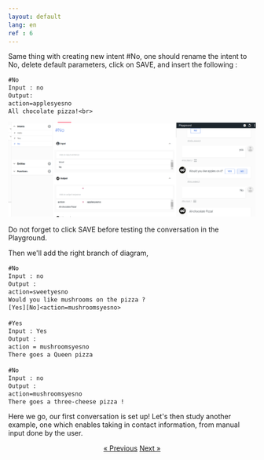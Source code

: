 ```yaml
---
layout: default
lang: en
ref : 6
---
```

Same thing with creating new intent #No, one should rename the intent to No, delete default parameters, click on SAVE, and insert the following :
    
    #No
    Input : no
    Output: 
    action=applesyesno 
    All chocolate pizza!<br>


 ![image](assets/images/all-chocolate-pizza.png)

Do not forget to click SAVE before testing the conversation in the Playground.

Then we'll add the right branch of diagram,

    #No
    Input : no
    Output :
    action=sweetyesno
    Would you like mushrooms on the pizza ?
    [Yes][No]<action=mushroomsyesno>

    #Yes
    Input : Yes
    Output :
    action = mushroomsyesno
    There goes a Queen pizza

    #No
    Input : no
    Output :
    action=mushroomsyesno
    There goes a three-cheese pizza !

Here we go, our first conversation is set up! Let's then study another example, one which enables taking in contact information, from manual input done by the user.










<div style = "text-align:center" markdown="1">
<a href="English-version5.html" class="previous">&laquo; Previous</a>
<a href="English-version7.html" class="next">Next &raquo;</a>
</div>

